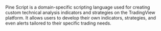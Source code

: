 Pine Script is a domain-specific scripting language used for creating custom technical analysis indicators and strategies on the TradingView platform. It allows users to develop their own indicators, strategies, and even alerts tailored to their specific trading needs.
